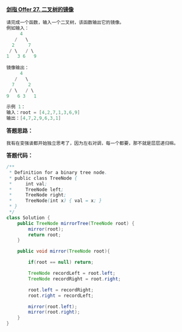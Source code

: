#### [剑指 Offer 27. 二叉树的镜像](https://leetcode-cn.com/problems/er-cha-shu-de-jing-xiang-lcof/)

```java
请完成一个函数，输入一个二叉树，该函数输出它的镜像。
例如输入：
     4
   /   \
  2     7
 / \   / \
1   3 6   9
    
镜像输出：
     4
   /   \
  7     2
 / \   / \
9   6 3   1

示例 1：
输入：root = [4,2,7,1,3,6,9]
输出：[4,7,2,9,6,3,1]
```



**答题思路：** 

```
我有在变强诶都开始独立思考了，因为左右对调，每一个都要，那不就是层层递归嘛。
```



**答题代码：** 

```java
/**
 * Definition for a binary tree node.
 * public class TreeNode {
 *     int val;
 *     TreeNode left;
 *     TreeNode right;
 *     TreeNode(int x) { val = x; }
 * }
 */
class Solution {
    public TreeNode mirrorTree(TreeNode root) {
        mirror(root);
        return root;
    }

    public void mirror(TreeNode root){

        if(root == null) return;

        TreeNode recordLeft = root.left;
        TreeNode recordRight = root.right;

        root.left = recordRight;
        root.right = recordLeft;

        mirror(root.left);
        mirror(root.right);
    }
}
```

